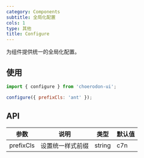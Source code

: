 ```yaml
---
category: Components
subtitle: 全局化配置
cols: 1
type: 其他
title: Configure
---
```


为组件提供统一的全局化配置。

## 使用

```jsx
import { configure } from 'choerodon-ui';

configure({ prefixCls: 'ant' });
```

## API

| 参数 | 说明 | 类型 | 默认值 |
| --- | --- | --- | --- |
| prefixCls | 设置统一样式前缀 | string | c7n |
